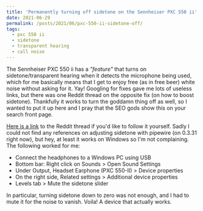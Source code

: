 ```yaml
---
title: 'Permanently turning off sidetone on the Sennheiser PXC 550 ii'
date: 2021-06-29
permalink: /posts/2021/06/pxc-550-ii-sidetone-off/
tags:
  - pxc 550 ii
  - sidetone
  - transparent hearing
  - call noise
---
```


The Sennheiser PXC 550 ii has a *"feature"* that turns on sidetone/transparent hearing when it detects the microphone being used, which for me basically means that I get to enjoy free (as in free beer) white noise without asking for it. Yay! Googling for fixes gave me lots of useless links, but there was one Reddit thread on the opposite fix (on how to boost sidetone). Thankfully it works to turn the goddamn thing off as well, so I wanted to put it up here and I pray that the SEO gods show this on your search front page.

[Here is a link](https://www.reddit.com/r/sennheiser/comments/jjy3hz/how_to_adjust_side_tone_effect_on_pxc550ii) to the Reddit thread if you'd like to follow it yourself. Sadly I could not find any references on adjusting sidetone with pipewire (on 0.3.31 right now), but hey, at least it works on Windows so I'm not complaining. The following worked for me:

* Connect the headphones to a Windows PC using USB
* Bottom bar: Right click on Sounds > Open Sound Settings
* Under Output, Headset Earphone (PXC 550-II) > Device properties
* On the right side, Related settings > Additional device properties
* Levels tab > Mute the sidetone slider

In particular, turning sidetone down to zero was not enough, and I had to mute it for the noise to vanish. Voila! A device that actually works.

